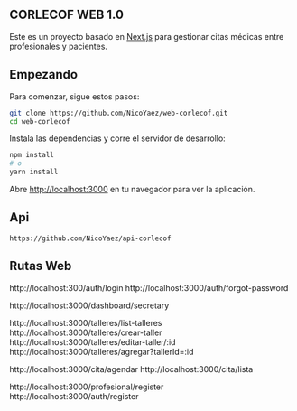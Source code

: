 ## CORLECOF WEB 1.0

Este es un proyecto basado en [Next.js](https://nextjs.org/) para gestionar citas médicas entre profesionales y pacientes.

## Empezando

Para comenzar, sigue estos pasos:

```bash
git clone https://github.com/NicoYaez/web-corlecof.git
cd web-corlecof
```

Instala las dependencias y corre el servidor de desarrollo:

```bash
npm install
# o
yarn install
```

Abre [http://localhost:3000](http://localhost:3000) en tu navegador para ver la aplicación.

## Api

`https://github.com/NicoYaez/api-corlecof`

## Rutas Web

http://localhost:300/auth/login
http://localhost:3000/auth/forgot-password

http://localhost:3000/dashboard/secretary

http://localhost:3000/talleres/list-talleres
http://localhost:3000/talleres/crear-taller
http://localhost:3000/talleres/editar-taller/:id
http://localhost:3000/talleres/agregar?tallerId=:id

http://localhost:3000/cita/agendar
http://localhost:3000/cita/lista

http://localhost:3000/profesional/register
http://localhost:3000/auth/register
